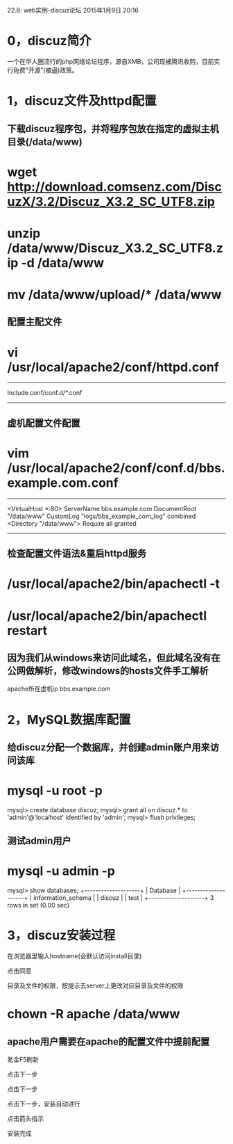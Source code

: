 22.8: web实例-discuz论坛
2015年1月9日
20:16
 
0，discuz简介
===========================================
一个在华人圈流行的php网络论坛程序，源自XMB，公司现被腾讯收购，目前实行免费"开源"(被逼)政策。
 
1，discuz文件及httpd配置
===========================================
## 下载discuz程序包，并将程序包放在指定的虚拟主机目录(/data/www)
# wget http://download.comsenz.com/DiscuzX/3.2/Discuz_X3.2_SC_UTF8.zip
# unzip /data/www/Discuz_X3.2_SC_UTF8.zip -d /data/www
# mv /data/www/upload/* /data/www
 
## 配置主配文件
# vi /usr/local/apache2/conf/httpd.conf
*****************************************
Include conf/conf.d/*.conf
*****************************************
 
## 虚机配置文件配置
# vim /usr/local/apache2/conf/conf.d/bbs.example.com.conf
*****************************************
<VirtualHost *:80>
    ServerName bbs.example.com
    DocumentRoot "/data/www"
    CustomLog "logs/bbs_example_com_log" combined
    <Directory "/data/www">
        <RequireAll>
            Require all granted
        </RequireAll>
    </Directory>
</VirtualHost>
*****************************************
 
## 检查配置文件语法&重启httpd服务
# /usr/local/apache2/bin/apachectl -t
# /usr/local/apache2/bin/apachectl restart
 
## 因为我们从windows来访问此域名，但此域名没有在公网做解析，修改windows的hosts文件手工解析
apache所在虚机ip bbs.example.com 
2，MySQL数据库配置
===========================================
## 给discuz分配一个数据库，并创建admin账户用来访问该库
# mysql -u root -p
mysql> create database discuz;
mysql> grant all on discuz.* to 'admin'@'localhost' identified by 'admin';
mysql> flush privileges;
 
## 测试admin用户
# mysql -u admin -p
mysql> show databases;
+--------------------+
| Database           |
+--------------------+
| information_schema |
| discuz             |
| test               |
+--------------------+
3 rows in set (0.00 sec) 
3，discuz安装过程
===========================================
在浏览器里输入hostname(会默认访问install目录)

 
点击同意

 
目录及文件的权限，按提示去server上更改对应目录及文件的权限
# chown -R apache /data/www
## apache用户需要在apache的配置文件中提前配置
氪金F5刷新

 
点击下一步

 
点击下一步

 
点击下一步，安装自动进行

 
点击箭头指示

 
安装完成

  
